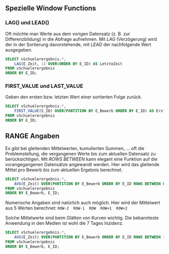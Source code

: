 ## Spezielle Window Functions

### LAG() und LEAD()

Oft möchte man Werte aus dem vorigen Datensatz (z. B. zur Differenzbildung) in die Abfrage
aufnehmen. Mit *LAG* (Verzögerung) wird der in der Sortierung davorstehende, mit *LEAD* der nachfolgende
Wert ausgegeben.

```sql
SELECT vSchuelerergebnis.*,
    LAG(E_Zeit, 1) OVER(ORDER BY E_ID) AS LetzteZeit
FROM vSchuelerergebnis
ORDER BY E_ID;
```

### FIRST_VALUE und LAST_VALUE

Geben den ersten bzw. letzten Wert einer sortierten Folge zurück.

```sql
SELECT vSchuelerergebnis.*,
    FIRST_VALUE(S_ID) OVER(PARTITION BY E_Bewerb ORDER BY E_ID) AS ErsterSchueler
FROM vSchuelerergebnis
ORDER BY E_ID;
```

## RANGE Angaben

Es gibt bei gleitenden Mittelwerten, kumulierten Summen, ... oft die Problemstellung, die
vergangenen Werte bis zum aktuellen Datensatz zu berücksichtigen. Mit *ROWS BETWEEN* kann elegant
eine Funktion auf die vorangegangenen Datensätze angewandt werden. Hier wird das gleitende
Mittel pro Bewerb bis zum aktuellen Ergebnis berechnet.

```sql
SELECT vSchuelerergebnis.*,
    AVG(E_Zeit) OVER(PARTITION BY E_Bewerb ORDER BY E_ID ROWS BETWEEN UNBOUNDED PRECEDING AND CURRENT ROW) AS Average
FROM vSchuelerergebnis
ORDER BY E_Bewerb, E_ID;
```

Numerische Angaben sind natürlich auch möglich. Hier wird der Mittelwert aus 5 Werten berechnet:
`ROW-2  ROW-1  ROW  ROW+1  ROW+2`

Solche Mittelwerte sind beim Glätten von Kurven wichtig. Die bekannteste Anwendung in den Medien
ist wohl die 7 Tages Inzidenz.

```sql
SELECT vSchuelerergebnis.*,
    AVG(E_Zeit) OVER(PARTITION BY E_Bewerb ORDER BY E_ID ROWS BETWEEN 2 PRECEDING AND 2 FOLLOWING) AS Average
FROM vSchuelerergebnis
ORDER BY E_Bewerb, E_ID;
```

